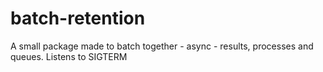 # batch-retention
A small package made to batch together - async - results, processes and queues. Listens to SIGTERM
